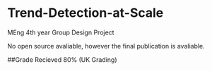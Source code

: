# Trend-Detection-at-Scale
MEng 4th year Group Design Project

No open source avaliable, however the final publication is avaliable.

##Grade Recieved 80% (UK Grading)
